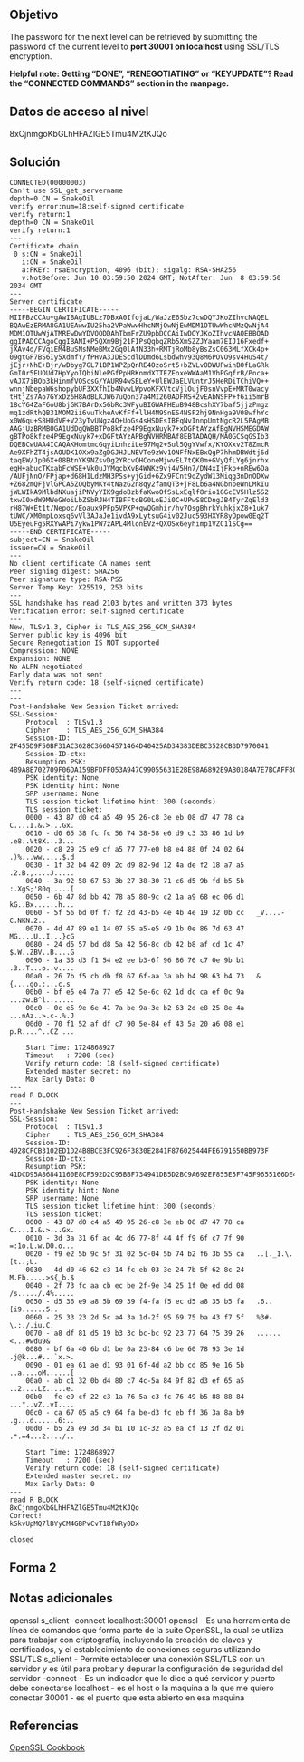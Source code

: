 ## Objetivo
The password for the next level can be retrieved by submitting the password of the current level to **port 30001 on localhost** using SSL/TLS encryption.

**Helpful note: Getting “DONE”, “RENEGOTIATING” or “KEYUPDATE”? Read the “CONNECTED COMMANDS” section in the manpage.**
## Datos de acceso al nivel
8xCjnmgoKbGLhHFAZlGE5Tmu4M2tKJQo
## Solución
```bandit15@bandit:~$ openssl s_client -connect localhost:30001
CONNECTED(00000003)
Can't use SSL_get_servername
depth=0 CN = SnakeOil
verify error:num=18:self-signed certificate
verify return:1
depth=0 CN = SnakeOil
verify return:1
---
Certificate chain
 0 s:CN = SnakeOil
   i:CN = SnakeOil
   a:PKEY: rsaEncryption, 4096 (bit); sigalg: RSA-SHA256
   v:NotBefore: Jun 10 03:59:50 2024 GMT; NotAfter: Jun  8 03:59:50 2034 GMT
---
Server certificate
-----BEGIN CERTIFICATE-----
MIIFBzCCAu+gAwIBAgIUBLz7DBxA0IfojaL/WaJzE6Sbz7cwDQYJKoZIhvcNAQEL
BQAwEzERMA8GA1UEAwwIU25ha2VPaWwwHhcNMjQwNjEwMDM1OTUwWhcNMzQwNjA4
MDM1OTUwWjATMREwDwYDVQQDDAhTbmFrZU9pbDCCAiIwDQYJKoZIhvcNAQEBBQAD
ggIPADCCAgoCggIBANI+P5QXm9Bj21FIPsQqbqZRb5XmSZZJYaam7EIJ16Fxedf+
jXAv4d/FVqiEM4BuSNsNMeBMx2Gq0lAfN33h+RMTjRoMb8yBsZsC063MLfXCk4p+
09gtGP7BS6Iy5XdmfY/fPHvA3JDEScdlDDmd6Lsbdwhv93Q8M6POVO9sv4HuS4t/
jEjr+NhE+Bjr/wDbyg7GL71BP1WPZpQnRE4OzoSrt5+bZVLvODWUFwinB0fLaGRk
GmI0r5EUOUd7HpYyoIQbiNlePGfPpHRKnmdXTTEZEoxeWWAaM1VhPGqfrB/Pnca+
vAJX7iBOb3kHinmfVOScsG/YAUR94wSELeY+UlEWJaELVUntrJ5HeRDiTChiVQ++
wnnjNbepaW6shopybUF3XXfhIb4NvwLWpvoKFXVtcVjlOujF0snVvpE+MRT0wacy
tHtjZs7Ao7GYxDz6H8AdBLKJW67uQon37a4MI260ADFMS+2vEAbNSFP+f6ii5mrB
18cY64ZaF6oU8bjGK7BArDx56bRc3WFyuBIGWAFHEuB948BcshXY7baf5jjzPmgz
mq1zdRthQB31MOM2ii6vuTkheAvKfFf+llH4M9SnES4NSF2hj9NnHga9V08wfhYc
x0W6qu+S8HUdVF+V23yTvUNgz4Q+UoGs4sHSDEsIBFqNvInnpUmtNgcR2L5PAgMB
AAGjUzBRMB0GA1UdDgQWBBTPo8kfze4P9EgxNuyk7+xDGFtAYzAfBgNVHSMEGDAW
gBTPo8kfze4P9EgxNuyk7+xDGFtAYzAPBgNVHRMBAf8EBTADAQH/MA0GCSqGSIb3
DQEBCwUAA4ICAQAKHomtmcGqyiLnhziLe97Mq2+Sul5QgYVwfx/KYOXxv2T8ZmcR
Ae9XFhZT4jsAOUDK1OXx9aZgDGJHJLNEVTe9zWv1ONFfNxEBxQgP7hhmDBWdtj6d
taqEW/Jp06X+08BtnYK9NZsvDg2YRcvOHConeMjwvEL7tQK0m+GVyQfLYg6jnrhx
egH+abucTKxabFcWSE+Vk0uJYMqcbXvB4WNKz9vj4V5Hn7/DN4xIjFko+nREw6Oa
/AUFjNnO/FPjap+d68H1LdzMH3PSs+yjGid+6Zx9FCnt9qZydW13Miqg3nDnODXw
+Z682mQFjVlGPCA5ZOQbyMKY4tNazG2n8qy2famQT3+jF8Lb6a4NGbnpeWnLMkIu
jWLWIkA9MlbdNXuajiPNVyYIK9gdoBzbfaKwoOfSsLxEqlf8rio1GGcEV5Hlz5S2
txwI0xdW9MWeGWoiLbZSbRJH4TIBFFtoBG0LoEJi0C+UPwS8CDngJB4TyrZqEld3
rH87W+Et1t/Nepoc/Eoaux9PFp5VPXP+qwQGmhir/hv7OsgBhrkYuhkjxZ8+1uk7
tUWC/XM0mpLoxsq6vVl3AJaJe1ivdA9xLytsuG4iv02Juc593HXYR8yOpow0Eq2T
U5EyeuFg5RXYwAPi7ykw1PW7zAPL4MlonEVz+QXOSx6eyhimp1VZC11SCg==
-----END CERTIFICATE-----
subject=CN = SnakeOil
issuer=CN = SnakeOil
---
No client certificate CA names sent
Peer signing digest: SHA256
Peer signature type: RSA-PSS
Server Temp Key: X25519, 253 bits
---
SSL handshake has read 2103 bytes and written 373 bytes
Verification error: self-signed certificate
---
New, TLSv1.3, Cipher is TLS_AES_256_GCM_SHA384
Server public key is 4096 bit
Secure Renegotiation IS NOT supported
Compression: NONE
Expansion: NONE
No ALPN negotiated
Early data was not sent
Verify return code: 18 (self-signed certificate)
---
---
Post-Handshake New Session Ticket arrived:
SSL-Session:
    Protocol  : TLSv1.3
    Cipher    : TLS_AES_256_GCM_SHA384
    Session-ID: 2F455D9F50BF31AC3628C366D4571464D40425AD34383DEBC3528CB3D7970041
    Session-ID-ctx:
    Resumption PSK: 489A8E702709F06DA159BFDFF053A947C99055631E2BE98A6892E9AB0184A7E7BCAFF800CF4916B657FED0102BFF4BAA
    PSK identity: None
    PSK identity hint: None
    SRP username: None
    TLS session ticket lifetime hint: 300 (seconds)
    TLS session ticket:
    0000 - 43 87 d0 c4 a5 49 95 26-c8 3e eb 08 d7 47 78 ca   C....I.&.>...Gx.
    0010 - d0 65 38 fc fc 56 74 38-58 e6 d9 c3 33 86 1d b9   .e8..Vt8X...3...
    0020 - c8 29 25 e9 cf a5 77 77-e0 b8 e4 88 0f 24 02 64   .)%...ww.....$.d
    0030 - 1f 32 b4 42 09 2c d9 82-9d 12 4a de f2 18 a7 a5   .2.B.,....J.....
    0040 - 3a 92 58 67 53 3b 27 38-30 71 c6 d5 9b fd b5 5b   :.XgS;'80q.....[
    0050 - 6b 47 8d bb 42 78 a5 80-9c c2 1a a9 68 ec 06 d1   kG..Bx......h...
    0060 - 5f 56 bd 0f f7 f2 2d 43-b5 4e 4b 4e 19 32 0b cc   _V....-C.NKN.2..
    0070 - 4d 47 89 e1 14 07 55 a5-e5 49 1b 0e 86 7d 63 47   MG....U..I...}cG
    0080 - 24 d5 57 bd d8 5a 42 56-8c db 42 b8 af cd 1c 47   $.W..ZBV..B....G
    0090 - 1a 33 d3 f1 54 e2 ee b3-6f 96 86 76 c7 0e 9b b1   .3..T...o..v....
    00a0 - 26 7b f5 cb db f8 67 6f-aa 3a ab b4 98 63 b4 73   &{....go.:...c.s
    00b0 - bf e5 e4 7a 77 e5 42 5e-6c 02 1d dc ca ef 0c 9a   ...zw.B^l.......
    00c0 - 0c e5 9e 6e 41 7a be 9a-3e b2 63 2d e8 25 8e 4a   ...nAz..>.c-.%.J
    00d0 - 70 f1 52 af df c7 90 5e-84 ef 43 5a 20 a6 08 e1   p.R....^..CZ ...

    Start Time: 1724868927
    Timeout   : 7200 (sec)
    Verify return code: 18 (self-signed certificate)
    Extended master secret: no
    Max Early Data: 0
---
read R BLOCK
---
Post-Handshake New Session Ticket arrived:
SSL-Session:
    Protocol  : TLSv1.3
    Cipher    : TLS_AES_256_GCM_SHA384
    Session-ID: 4928CFCB3102ED1D24B8BCE3FC926F3830E2841F876025444FE6791650BB973F
    Session-ID-ctx:
    Resumption PSK: 41DCD95A86841160E8CF592D2C95BBF734941DB5D2BC9A692EF855E5F745F9655166DE495C470C173DE1F286596A9F0B
    PSK identity: None
    PSK identity hint: None
    SRP username: None
    TLS session ticket lifetime hint: 300 (seconds)
    TLS session ticket:
    0000 - 43 87 d0 c4 a5 49 95 26-c8 3e eb 08 d7 47 78 ca   C....I.&.>...Gx.
    0010 - 3d 3a 31 6f ac 4c d6 77-8f 44 4f f9 6f c7 7f 90   =:1o.L.w.DO.o...
    0020 - f9 e2 5b 9c 5f 31 02 5c-04 5b 74 b2 f6 3b 55 ca   ..[._1.\.[t..;U.
    0030 - 4d d0 46 62 c3 14 fc eb-03 3e 24 7b 5f 62 8c 24   M.Fb.....>${_b.$
    0040 - 2f 73 fc aa cb ec be 2f-9e 34 25 1f 0e ed dd 08   /s...../.4%.....
    0050 - d5 36 e9 a8 5b 69 39 f4-fa f5 ec d5 a8 35 b5 fa   .6..[i9......5..
    0060 - 25 33 23 2d 5c a4 3a 1d-2f 95 69 75 ba 43 f7 5f   %3#-\.:./.iu.C._
    0070 - a8 df 81 d5 19 b3 3c bc-bc 92 23 77 64 75 39 26   ......<...#wdu9&
    0080 - bf 6a 40 6b d1 be 0a 23-84 c6 be 60 78 93 3e 1d   .j@k...#...`x.>.
    0090 - 01 ea 61 ae d1 93 01 6f-4d a2 bb cd 85 9e 16 5b   ..a....oM......[
    00a0 - ab c1 32 0b d4 80 c7 4c-5a 84 9f 82 d3 ef 65 a5   ..2....LZ.....e.
    00b0 - fe e9 cf 22 c3 1a 76 5a-c3 fc 76 49 b5 88 88 84   ..."..vZ..vI....
    00c0 - ca 67 05 a5 c9 64 fa be-d3 fc eb ff 36 3a 8a b9   .g...d......6:..
    00d0 - b5 2a e9 3d 34 b1 10 1c-32 a5 ea cf 13 2f d2 01   .*.=4...2..../..

    Start Time: 1724868927
    Timeout   : 7200 (sec)
    Verify return code: 18 (self-signed certificate)
    Extended master secret: no
    Max Early Data: 0
---
read R BLOCK
8xCjnmgoKbGLhHFAZlGE5Tmu4M2tKJQo
Correct!
kSkvUpMQ7lBYyCM4GBPvCvT1BfWRy0Dx

closed
```
## Forma 2



## Notas adicionales
openssl s_client -connect localhost:30001 openssl - Es una herramienta de línea de comandos que forma parte de la suite OpenSSL, la cual se utiliza para trabajar con criptografía, incluyendo la creación de claves y certificados, y el establecimiento de conexiones seguras utilizando SSL/TLS s_client - Permite establecer una conexión SSL/TLS con un servidor y es útil para probar y depurar la configuración de seguridad del servidor -connect - Es un indicador que le dice a qué servidor y puerto debe conectarse localhost - es el host o la maquina a la que me quiero conectar 30001 - es el puerto que esta abierto en esa maquina
## Referencias
[OpenSSL Cookbook](https://www.feistyduck.com/library/openssl-cookbook/online/testing-with-openssl/index.html)